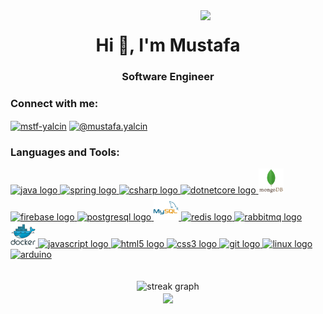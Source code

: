 <img align='right' src='https://user-images.githubusercontent.com/5713670/87202985-820dcb80-c2b6-11ea-9f56-7ec461c497c3.gif' width='200'>

<h1 align="center">Hi 👋, I'm Mustafa</h1>
<h3 align="center">Software Engineer</h3>


<h3 align="left">Connect with me:</h3>
<p align="left">
 <a href="https://linkedin.com/in/mstf-ylcn/" target="blank"><img align="center" src="https://github.com/mstf-yalcin/mstf-yalcin/assets/83976212/5855c515-5dcb-441a-a4a0-d5146ed66525" alt="mstf-yalcin" width="40" height="40" width="40" /></a>
 <a href="https://medium.com/@mustafa.yalcin" target="blank"><img align="center" src="https://github.com/mstf-yalcin/mstf-yalcin/assets/83976212/e1bd11b6-219f-43a5-bc81-376f595feac5" alt="@mustafa.yalcin" width="40" height="40" width="40" /></a>
</p>

 
<h3 align="left">Languages and Tools:</h3>
<div align="left">
  <a href="https://www.java.com" target="_blank" rel="noreferrer"> <img src="https://cdn.jsdelivr.net/gh/devicons/devicon/icons/java/java-original.svg" width="40" height="40" alt="java logo"  /> </a>
  <a href="https://spring.io/" target="_blank" rel="noreferrer"> <img src="https://cdn.jsdelivr.net/gh/devicons/devicon/icons/spring/spring-original.svg" width="40" height="40" alt="spring logo"  /> </a>
  <a href="https://www.w3schools.com/cs/" target="_blank" rel="noreferrer"> <img src="https://cdn.jsdelivr.net/gh/devicons/devicon/icons/csharp/csharp-original.svg" width="40" height="40" alt="csharp logo"  /> </a>
  <a href="https://dotnet.microsoft.com/" target="_blank" rel="noreferrer"> <img src="https://cdn.jsdelivr.net/gh/devicons/devicon/icons/dotnetcore/dotnetcore-original.svg" width="40" height="40" alt="dotnetcore logo"  /> </a>
  <a href="https://www.mongodb.com/" target="_blank" rel="noreferrer"><img src="https://raw.githubusercontent.com/devicons/devicon/master/icons/mongodb/mongodb-original-wordmark.svg" alt="mongodb" width="40" height="40"/> <a/>
  <a href="https://firebase.google.com/" target="_blank" rel="noreferrer"> <img src="https://cdn.jsdelivr.net/gh/devicons/devicon/icons/firebase/firebase-plain.svg" width="40" height="40" alt="firebase logo"  /> </a>
  <a href="https://www.postgresql.org" target="_blank" rel="noreferrer"> <img src="https://cdn.jsdelivr.net/gh/devicons/devicon/icons/postgresql/postgresql-original.svg" width="40" height="40" alt="postgresql logo"  /> </a>
  <a href="https://www.mysql.com/" target="_blank" rel="noreferrer"><img src="https://raw.githubusercontent.com/devicons/devicon/master/icons/mysql/mysql-original-wordmark.svg" alt="mysql" width="40" height="40"/> </a>
  <a href="https://redis.io" target="_blank" rel="noreferrer"> <img src="https://cdn.jsdelivr.net/gh/devicons/devicon/icons/redis/redis-original.svg" width="40" height="40" alt="redis logo"  /> </a>
  <a href="https://www.rabbitmq.com" target="_blank" rel="noreferrer"> <img src="https://www.vectorlogo.zone/logos/rabbitmq/rabbitmq-icon.svg" width="40" height="40" alt="rabbitmq logo"/> </a>
  <a href="https://www.docker.com/" target="_blank" rel="noreferrer" ><img src="https://raw.githubusercontent.com/devicons/devicon/master/icons/docker/docker-original-wordmark.svg" alt="docker" width="40" height="40"/> </a>
  <a href="https://developer.mozilla.org/en-US/docs/Web/JavaScript" target="_blank" rel="noreferrer"> <img src="https://cdn.jsdelivr.net/gh/devicons/devicon/icons/javascript/javascript-original.svg" width="40" height="40" alt="javascript logo"  /> </a>
  <a href="https://www.w3.org/html/" target="_blank" rel="noreferrer"> <img src="https://cdn.jsdelivr.net/gh/devicons/devicon/icons/html5/html5-original.svg" width="40" height="40" alt="html5 logo"  /> </a>
  <a href="https://www.w3schools.com/css/" target="_blank" rel="noreferrer"> <img src="https://cdn.jsdelivr.net/gh/devicons/devicon/icons/css3/css3-original.svg" width="40" height="40" alt="css3 logo"  /> </a>
  <a href="https://git-scm.com/" target="_blank" rel="noreferrer"> <img src="https://cdn.jsdelivr.net/gh/devicons/devicon/icons/git/git-original.svg" width="40" height="40" alt="git logo"  /> </a>
  <a href="https://www.linux.org/" target="_blank" rel="noreferrer"> <img src="https://cdn.jsdelivr.net/gh/devicons/devicon/icons/linux/linux-original.svg" width="40" height="40" alt="linux logo"  /> </a>
  <a href="https://www.arduino.cc/" target="_blank" rel="noreferrer"> <img src="https://cdn.worldvectorlogo.com/logos/arduino-1.svg" alt="arduino" width="40" height="40"/> </a>
</div>

<br/>
<br/>

<div align="center">
  <img src="https://streak-stats.demolab.com?user=mstf-yalcin&locale=en&mode=daily&theme=dark&hide_border=true&border_radius=5&order=3" height="220" alt="streak graph"  />
</div>


<div  align="center"><img align="center"
 <img align="center" src="https://github.com/mstf-yalcin/mstf-yalcin/assets/83976212/e3471afa-b3ef-470d-986b-466c45baf385" />
</div>

 
